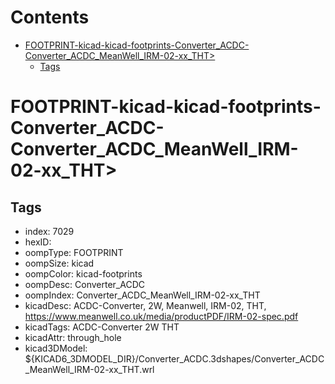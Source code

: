 



Contents
========

* [FOOTPRINT-kicad-kicad-footprints-Converter_ACDC-Converter_ACDC_MeanWell_IRM-02-xx_THT>](#footprint-kicad-kicad-footprints-converter_acdc-converter_acdc_meanwell_irm-02-xx_tht)
	* [Tags](#tags)

# FOOTPRINT-kicad-kicad-footprints-Converter_ACDC-Converter_ACDC_MeanWell_IRM-02-xx_THT>

## Tags

- index: 7029
- hexID: 
- oompType: FOOTPRINT
- oompSize: kicad
- oompColor: kicad-footprints
- oompDesc: Converter_ACDC
- oompIndex: Converter_ACDC_MeanWell_IRM-02-xx_THT
- kicadDesc: ACDC-Converter, 2W, Meanwell, IRM-02, THT, https://www.meanwell.co.uk/media/productPDF/IRM-02-spec.pdf
- kicadTags: ACDC-Converter 2W THT
- kicadAttr: through_hole
- kicad3DModel: ${KICAD6_3DMODEL_DIR}/Converter_ACDC.3dshapes/Converter_ACDC_MeanWell_IRM-02-xx_THT.wrl
